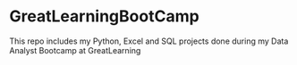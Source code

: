 # GreatLearningBootCamp

This repo includes my Python, Excel and SQL projects done during my Data Analyst Bootcamp at GreatLearning
